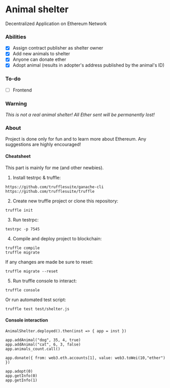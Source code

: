 # Animal shelter
Decentralized Application on Ethereum Network

### Abilities ###
- [x] Assign contract publisher as shelter owner
- [x] Add new animals to shelter
- [x] Anyone can donate ether
- [x] Adopt animal (results in adopter's address published by the animal's ID)

### To-do ###
- [ ] Frontend

### Warning ###
*This is not a real animal shelter! All Ether sent will be permanently lost!*

### About ###
Project is done only for fun and to learn more about Ethereum. Any suggestions are highly encouraged!

#### Cheatsheet ####
This part is mainly for me (and other newbies).

1. Install testrpc & truffle:
```
https://github.com/trufflesuite/ganache-cli
https://github.com/trufflesuite/truffle
```
2. Create new truffle project or clone this repository:
```
truffle init
```
3. Run testrpc:
```
testrpc -p 7545
```
4. Compile and deploy project to blockchain:
```
truffle compile
truffle migrate
```
If any changes are made be sure to reset:
```
truffle migrate --reset
```
5. Run truffle console to interact:
```
truffle console
```
Or run automated test script:
```
truffle test test/shelter.js
```

#### Console interaction ####
```
AnimalShelter.deployed().then(inst => { app = inst })

app.addAnimal("dog", 35, 4, true)
app.addAnimal("cat", 6, 3, false)
app.animals_count.call()

app.donate({ from: web3.eth.accounts[1], value: web3.toWei(10,"ether") })

app.adopt(0)
app.getInfo(0)
app.getInfo(1)
```
